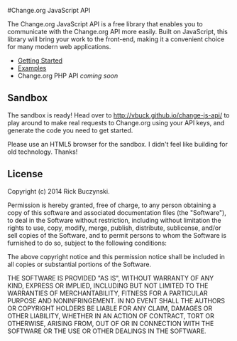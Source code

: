#Change.org JavaScript API

The Change.org JavaScript API is a free library that enables you to communicate with the Change.org API more easily. Built on JavaScript, this library will bring your work to the front-end, making it a convenient choice for many modern web applications.


* [Getting Started](/documentation/getting-started.md)
* [Examples](/documentation/interfaces.md)
* Change.org PHP API _coming soon_


Sandbox
------
The sandbox is ready! Head over to http://vbuck.github.io/change-js-api/ to play around to make real requests to Change.org using your API keys, and generate the code you need to get started.

Please use an HTML5 browser for the sandbox. I didn't feel like building for old technology. Thanks!

License
------
Copyright (c) 2014 Rick Buczynski.

Permission is hereby granted, free of charge, to any person obtaining a copy
of this software and associated documentation files (the "Software"), to deal
in the Software without restriction, including without limitation the rights
to use, copy, modify, merge, publish, distribute, sublicense, and/or sell
copies of the Software, and to permit persons to whom the Software is
furnished to do so, subject to the following conditions:

The above copyright notice and this permission notice shall be included in
all copies or substantial portions of the Software.

THE SOFTWARE IS PROVIDED "AS IS", WITHOUT WARRANTY OF ANY KIND, EXPRESS OR
IMPLIED, INCLUDING BUT NOT LIMITED TO THE WARRANTIES OF MERCHANTABILITY,
FITNESS FOR A PARTICULAR PURPOSE AND NONINFRINGEMENT. IN NO EVENT SHALL THE
AUTHORS OR COPYRIGHT HOLDERS BE LIABLE FOR ANY CLAIM, DAMAGES OR OTHER
LIABILITY, WHETHER IN AN ACTION OF CONTRACT, TORT OR OTHERWISE, ARISING FROM,
OUT OF OR IN CONNECTION WITH THE SOFTWARE OR THE USE OR OTHER DEALINGS IN
THE SOFTWARE.
